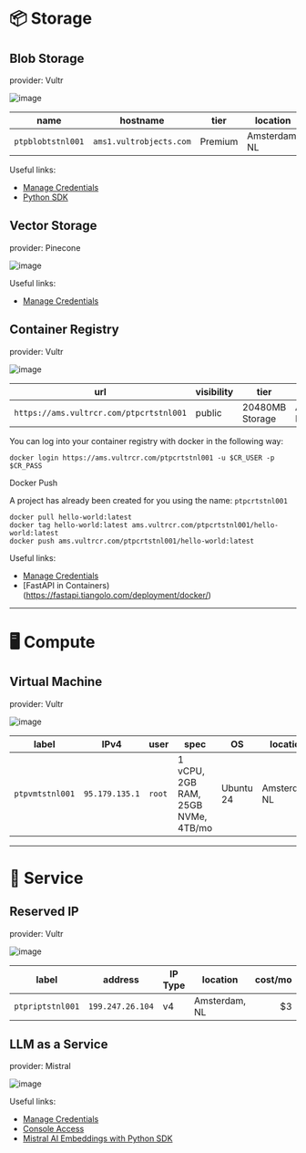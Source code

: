 # 📦 Storage

## Blob Storage

provider: Vultr

![image](https://github.com/user-attachments/assets/99b79296-5877-473d-8f79-f1c91a1e3b33)

| name              | hostname                | tier	  | location	     | cost/mo           |
|---	              |---                      |---	    |---	           |--:                |
| `ptpblobtstnl001` | `ams1.vultrobjects.com` | Premium	| Amsterdam, NL  | $36 + consumption |

Useful links:
* [Manage Credentials](https://docs.vultr.com/products/cloud-storage/object-storage/management/manage-credentials)
* [Python SDK](https://docs.vultr.com/how-to-use-vultr-object-storage-in-python)


## Vector Storage

provider: Pinecone

![image](https://github.com/user-attachments/assets/50cd1c0e-c852-45d0-af30-e99040c08789)

Useful links:
* [Manage Credentials](https://docs.pinecone.io/reference/api/authentication)


## Container Registry

provider: Vultr

![image](https://github.com/user-attachments/assets/99b79296-5877-473d-8f79-f1c91a1e3b33)

| url                                     | visibility  | tier	          | location	     | cost/mo |
|---	                                    |---          |---	            |---	           |--:      |
| `https://ams.vultrcr.com/ptpcrtstnl001` | public	    | 20480MB Storage	| Amsterdam, NL  | $5      |

You can log into your container registry with docker in the following way:

```shell
docker login https://ams.vultrcr.com/ptpcrtstnl001 -u $CR_USER -p $CR_PASS
```
Docker Push

A project has already been created for you using the name: `ptpcrtstnl001`

```shell
docker pull hello-world:latest
docker tag hello-world:latest ams.vultrcr.com/ptpcrtstnl001/hello-world:latest
docker push ams.vultrcr.com/ptpcrtstnl001/hello-world:latest
```

Useful links:
* [Manage Credentials](https://docs.vultr.com/products/container-registry/management/configurations/generate-docker-config)
* [FastAPI in Containers)(https://fastapi.tiangolo.com/deployment/docker/)


----------

# 🖥️ Compute

## Virtual Machine

provider: Vultr

![image](https://github.com/user-attachments/assets/99b79296-5877-473d-8f79-f1c91a1e3b33)

| label           | IPv4            | user	    | spec                                | OS         | location	      | cost/mo |
|---	            |---	            |---	      |---	                                |---         |---	            |--:	    |
| `ptpvmtstnl001` | `95.179.135.1`	| `root` 	  | 1 vCPU, 2GB RAM, 25GB NVMe, 4TB/mo  | Ubuntu 24  | Amsterdam, NL  | $28     |



----------


# 🤝 Service


## Reserved IP

provider: Vultr

![image](https://github.com/user-attachments/assets/99b79296-5877-473d-8f79-f1c91a1e3b33)


| label            | address          | IP Type	| location	     | cost/mo |
|---	             |---	              |---	    |---	           |--:      |
| `ptpriptstnl001` | `199.247.26.104`	| v4 	    | Amsterdam, NL  | $3      |


## LLM as a Service

provider: Mistral

![image](https://github.com/user-attachments/assets/fd98a2af-db5e-4617-a2b9-77c56ec46e90)

Useful links:
* [Manage Credentials](https://docs.mistral.ai/getting-started/quickstart/)
* [Console Access](https://console.mistral.ai)
* [Mistral AI Embeddings with Python SDK](https://docs.mistral.ai/capabilities/embeddings/)

